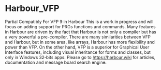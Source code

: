 # Harbour_VFP
Partial Compatibly For VFP 9 in Harbour
This is a work in progress and will focus on adding support for PRGs functions and commands.
Many features in Harbour are driven by the fact that Harbour is not only a compiler but has a very powerful a pre-compiler.
There are many similarities between VFP and Harbour, but in some area, like arrays, Harbour has more flexibility and power than VFP.
On the other hand, VFP is a superior for Graphical User Interface features, including visual inheritance for forms and classes, but only in Windows 32-bits apps.
Please go to https://harbour.wiki for articles, documentation and message board search engine.
